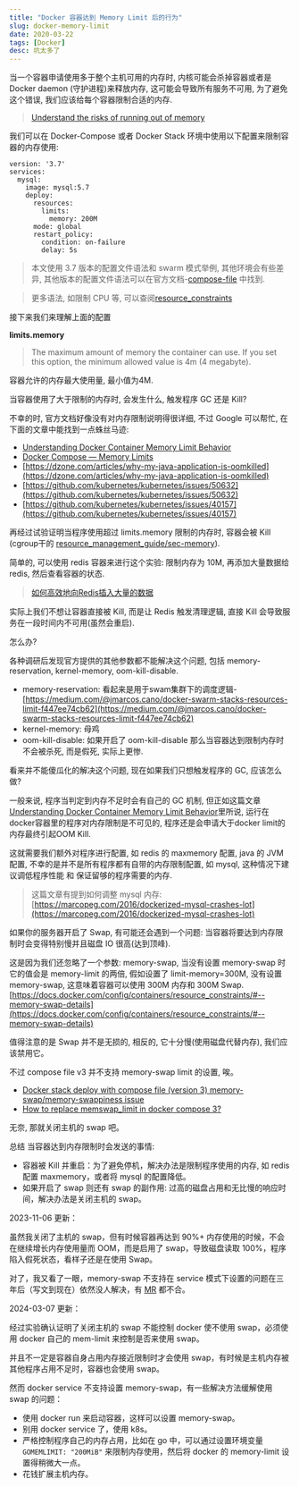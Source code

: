 ```yaml
---
title: "Docker 容器达到 Memory Limit 后的行为"
slug: docker-memory-limit
date: 2020-03-22
tags: [Docker]
desc: 坑太多了
---
```


当一个容器申请使用多于整个主机可用的内存时, 内核可能会杀掉容器或者是 Docker daemon (守护进程)来释放内存, 这可能会导致所有服务不可用, 为了避免这个错误, 我们应该给每个容器限制合适的内存.

> [Understand the risks of running out of memory](https://docs.docker.com/config/containers/resource_constraints/#understand-the-risks-of-running-out-of-memory)

我们可以在 Docker-Compose 或者 Docker Stack 环境中使用以下配置来限制容器的内存使用:

```
version: '3.7'
services:
  mysql:
    image: mysql:5.7
    deploy:
      resources:
        limits:
          memory: 200M
      mode: global
      restart_policy:
        condition: on-failure
        delay: 5s
```

> 本文使用 3.7 版本的配置文件语法和 swarm 模式举例, 其他环境会有些差异, 其他版本的配置文件语法可以在官方文档-[compose-file](https://docs.docker.com/compose/compose-file/)
中找到.

> 更多语法, 如限制 CPU 等, 可以查阅[resource_constraints](https://docs.docker.com/config/containers/resource_constraints/)

接下来我们来理解上面的配置

**limits.memory**

> The maximum amount of memory the container can use. If you set this option, the minimum allowed value is 4m (4 megabyte).

容器允许的内存最大使用量, 最小值为4M.

当容器使用了大于限制的内存时, 会发生什么, 触发程序 GC 还是 Kill?

不幸的时, 官方文档好像没有对内存限制说明得很详细, 不过 Google 可以帮忙, 在下面的文章中能找到一点蛛丝马迹:

- [Understanding Docker Container Memory Limit Behavior](https://medium.com/faun/understanding-docker-container-memory-limit-behavior-41add155236c)
- [Docker Compose — Memory Limits](https://linuxhint.com/docker_compose_memory_limits/)
- [https://dzone.com/articles/why-my-java-application-is-oomkilled](https://dzone.com/articles/why-my-java-application-is-oomkilled)
- [https://github.com/kubernetes/kubernetes/issues/50632](https://github.com/kubernetes/kubernetes/issues/50632)
- [https://github.com/kubernetes/kubernetes/issues/40157](https://github.com/kubernetes/kubernetes/issues/40157)

再经过试验证明当程序使用超过 limits.memory 限制的内存时, 容器会被 Kill (cgroup干的 [resource_management_guide/sec-memory](https://access.redhat.com/documentation/en-us/red_hat_enterprise_linux/6/html/resource_management_guide/sec-memory)).

简单的, 可以使用 redis 容器来进行这个实验: 限制内存为 10M, 再添加大量数据给 redis, 然后查看容器的状态.

> [如何高效地向Redis插入大量的数据](https://www.cnblogs.com/ivictor/p/5446503.html)

实际上我们不想让容器直接被 Kill, 而是让 Redis 触发清理逻辑, 直接 Kill 会导致服务在一段时间内不可用(虽然会重启).

怎么办?

各种调研后发现官方提供的其他参数都不能解决这个问题, 包括 memory-reservation, kernel-memory, oom-kill-disable.

- memory-reservation: 看起来是用于swam集群下的调度逻辑- [https://medium.com/@jmarcos.cano/docker-swarm-stacks-resources-limit-f447ee74cb62](https://medium.com/@jmarcos.cano/docker-swarm-stacks-resources-limit-f447ee74cb62)
- kernel-memory: 母鸡
- oom-kill-disable: 如果开启了 oom-kill-disable 那么当容器达到限制内存时不会被杀死, 而是假死, 实际上更惨.

看来并不能傻瓜化的解决这个问题, 现在如果我们只想触发程序的 GC, 应该怎么做?

一般来说, 程序当判定到内存不足时会有自己的 GC 机制, 但正如这篇文章[Understanding Docker Container Memory Limit Behavior](https://medium.com/faun/understanding-docker-container-memory-limit-behavior-41add155236c)里所说, 运行在docker容器里的程序对内存限制是不可见的, 程序还是会申请大于docker limit的内存最终引起OOM Kill.

这就需要我们额外对程序进行配置, 如 redis 的 maxmemory 配置, java 的 JVM 配置, 不幸的是并不是所有程序都有自带的内存限制配置, 如 mysql, 这种情况下建议调低程序性能 和 保证留够的程序需要的内存.

> 这篇文章有提到如何调整 mysql 内存: [https://marcopeg.com/2016/dockerized-mysql-crashes-lot](https://marcopeg.com/2016/dockerized-mysql-crashes-lot)

如果你的服务器开启了 Swap, 有可能还会遇到一个问题: 当容器将要达到内存限制时会变得特别慢并且磁盘 IO 很高(达到顶峰).

这是因为我们还忽略了一个参数: memory-swap, 当没有设置 memory-swap 时它的值会是 memory-limit 的两倍, 假如设置了 limit-memory=300M, 没有设置 memory-swap, 这意味着容器可以使用 300M 内存和 300M Swap. [https://docs.docker.com/config/containers/resource_constraints/#--memory-swap-details](https://docs.docker.com/config/containers/resource_constraints/#--memory-swap-details)

值得注意的是 Swap 并不是无损的, 相反的, 它十分慢(使用磁盘代替内存), 我们应该禁用它。

不过 compose file v3 并不支持 memory-swap limit 的设置, 唉。

- [Docker stack deploy with compose file (version 3) memory-swap/memory-swappiness issue](https://github.com/moby/moby/issues/33742)
- [How to replace memswap_limit in docker compose 3?](https://stackoverflow.com/questions/44325949/how-to-replace-memswap-limit-in-docker-compose-3)

无奈, 那就关闭主机的 swap 吧。

总结 当容器达到内存限制时会发送的事情:
- 容器被 Kill 并重启：为了避免停机，解决办法是限制程序使用的内存, 如 redis 配置 maxmemory，或者将 mysql 的配置降低。
- 如果开启了 swap 则还有 swap 的副作用: 过高的磁盘占用和无比慢的响应时间，解决办法是关闭主机的 swap。

2023-11-06 更新：

虽然我关闭了主机的 swap，但有时候容器再达到 90%+ 内存使用的时候，不会在继续增长内存使用量而 OOM，而是启用了 swap，导致磁盘读取 100%，程序陷入假死状态，看样子还是在使用 Swap。

对了，我又看了一眼，memory-swap 不支持在 service 模式下设置的问题在三年后（写文到现在）依然没人解决，有 [MR](https://github.com/moby/moby/pull/37872) 都不合。

2024-03-07 更新：

经过实验确认证明了关闭主机的 swap 不能控制 docker 使不使用 swap，必须使用 docker 自己的 mem-limit 来控制是否来使用 swap。

并且不一定是容器自身占用内存接近限制时才会使用 swap，有时候是主机内存被其他程序占用不足时，容器也会使用 swap。

然而 docker service 不支持设置 memory-swap，有一些解决方法缓解使用 swap 的问题：
- 使用 docker run 来启动容器，这样可以设置 memory-swap。
- 别用 docker service 了，使用 k8s。
- 严格控制程序自己的内存占用，比如在 go 中，可以通过设置环境变量 `GOMEMLIMIT: "200MiB"` 来限制内存使用，然后将 docker 的 memory-limit 设置得稍微大一点。
- 花钱扩展主机内存。
